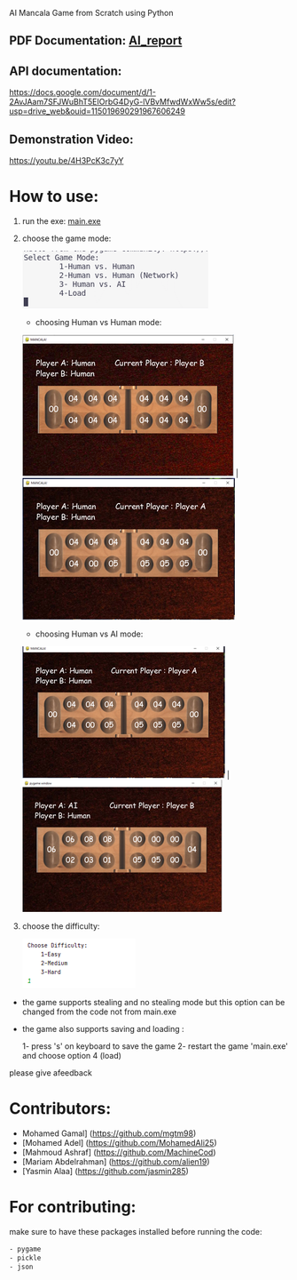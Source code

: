 AI Mancala Game from Scratch using Python

## PDF Documentation: [AI_report](AI_report.pdf)

## API documentation:
https://docs.google.com/document/d/1-2AvJAam7SFJWuBhT5EIOrbG4DyG-lVBvMfwdWxWw5s/edit?usp=drive_web&ouid=115019690291967606249

## Demonstration Video:
https://youtu.be/4H3PcK3c7yY


# How to use:
1) run the exe: [main.exe](main.exe)

2) choose the game mode:

   ![This is a alt text.](/images/game_mode.png "Choosing game mode.")

   * choosing Human vs Human mode:
    
   ![This is a alt text.](/images/HH1.png "Human vs Human B.") |
   ![This is a alt text.](/images/HH2.png "Human vs Human A.")
        
   * choosing Human vs AI mode:
    
   ![This is a alt text.](/images/HA1.png "Human vs AI A.") | ![This is a alt text.](/images/HA2.png "Human vs AI B.")
        
            
3) choose the difficulty:

   ![This is a alt text.](/images/difficulty.png "Choosing game difficulty.")


* the game supports stealing and no stealing mode but this option can be changed from the code not from main.exe

* the game also supports saving and loading :
        
    1- press 's' on keyboard to save the game 
    2- restart the game 'main.exe' and choose option 4 (load)


 please give afeedback 
 
# Contributors: 
    
 - Mohamed Gamal] (https://github.com/mgtm98)
 - [Mohamed Adel]  (https://github.com/MohamedAli25)
 - [Mahmoud Ashraf] (https://github.com/MachineCod)
 - [Mariam Abdelrahman] (https://github.com/alien19)
 - [Yasmin Alaa] (https://github.com/jasmin285)

# For contributing:
make sure to have these packages installed before running the code:
    
    - pygame
    - pickle
    - json
